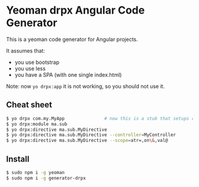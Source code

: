 Yeoman drpx Angular Code Generator
==================================

This is a yeoman code generator for Angular projects. 

It assumes that:

- you use bootstrap
- you use less
- you have a SPA (with one single index.html)

Note: now `yo drpx:app` it is not working, so you should not use it.


Cheat sheet
-----------

```bash
$ yo drpx com.my.MyApp               # now this is a stub that setups config file
$ yo drpx:module ma.sub
$ yo drpx:directive ma.sub.MyDirective
$ yo drpx:directive ma.sub.MyDirective --controller=MyController
$ yo drpx:directive ma.sub.MyDirective --scope=atr=,on\&,val@
```



Install
-------

```bash
$ sudo npm i -g yeoman
$ sudo npm i -g generator-drpx
```


